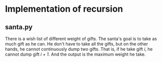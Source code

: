 # Implementation of recursion

## santa.py
There is a wish list of different weight of gifts. The santa's goal is to take as much gift as he can.
He don't have to take all the gifts, but on the other hands, he cannot continuously dump two gifts. That is, if he take gift *i*, he cannot dump gift *i + 1*. And the output is the maximum weight he take.
